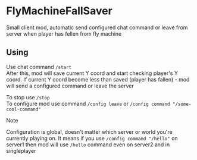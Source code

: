 # FlyMachineFallSaver
Small client mod, automatic send configured chat command or leave from server when player has fellen from fly machine

## Using
Use chat command `/start`\
After this, mod will save current Y coord and start checking player's Y coord. If current Y coord become less than saved (player has fallen) - mod will send a configured command or leave the server

To stop use `/stop`\
To configure mod use command `/config leave` or `/config command "/some-cool-command"`
> [!NOTE]
> Configuration is global, doesn't matter which server or world you're currently playing on. It means if you use `/config command "/hello"` on server1 then mod will use `/hello` command even on server2 and in singleplayer
